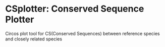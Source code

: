 # CSplotter: Conserved Sequence Plotter

Circos plot tool for CS(Conserved Sequences) between reference species and closely related species
